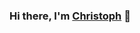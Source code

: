 ### Hi there, I'm [Christoph](https://github.com/CodebyCR) 👋









<!--
#Languages-and-Tools

https://github.com/CodebyCR/github-readme-stats

**CodebyCR/CodebyCR** is a ✨ _special_ ✨ repository because its `README.md` (this file) appears on your GitHub profile.

Here are some ideas to get you started:

- 🔭 I’m currently working on ...
- 🌱 I’m currently learning ...
- 👯 I’m looking to collaborate on ...
- 🤔 I’m looking for help with ...
- 💬 Ask me about ...
- 📫 How to reach me: ...
- 😄 Pronouns: ...
- ⚡ Fun fact: ...
-->

